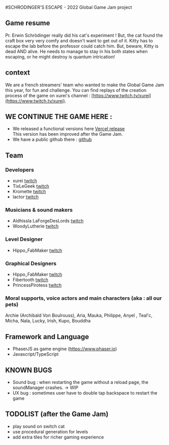#SCHRODINGER'S ESCAPE - 2022 Global Game Jam project

## Game resume
Pr. Erwin Schrödinger really did his cat's experiment ! But, the cat found the craft box very very comfy and doesn't want to get out of it. Kitty has to escape the lab before the professor could catch him. But, beware, Kitty is dead AND alive. He needs to manage to stay in his both states when escaping, or he might destroy is quantum intrication!

## context

We are a french streamers' team who wanted to make the Global Game Jam this year, for fun and challenge.
You can find replays of the creation process of the game on xurei's channel : [https://www.twitch.tv/xurei](https://www.twitch.tv/xurei).

## WE CONTINUE THE GAME HERE :
- We released a functional versions here [Vercel release](https://ggj2022.vercel.app)  
  This version has been improved after the Game Jam. 
- We have a public github there : [github](https://github.com/lactorr/gamejam)

## Team

### Developers
- xurei [twitch](https://www.twitch.tv/xurei)
- TixLeGeek [twitch](https://www.twitch.tv/tixlegeek)
- Kromette [twitch](https://www.twitch.tv/kromette)
- lactor [twitch](https://www.twitch.tv/lactorr)

### Musicians & sound makers
- Aldhissla LaForgeDesLords [twitch](https://www.twitch.tv/laforgedeslords)
- WoodyLutherie [twitch](https://www.twitch.tv/woodylutherie)

### Level Designer
- Hippo_FabMaker [twitch](https://www.twitch.tv/hippo_fabmaker)

### Graphical Designers
- Hippo_FabMaker [twitch](https://www.twitch.tv/hippo_fabmaker)
- Fibertooth [twitch](https://www.twitch.tv/fibertooth)
- PrincessPirotess [twitch](https://www.twitch.tv/princesspirotess)

### Moral supports, voice actors and main characters (aka : all our pets)
Archie (Archibald Von Boulrouss), Aria, Mauka, Philippe, Anyel , Teal'c,
Micha, Nala, Lucky, Irish, Kupo, Bouddha

## Framework and Language
- PhaserJS as game engine (https://www.phaser.io)
- Javascript/TypeScript

## KNOWN BUGS

- Sound bug : when restarting the game without a reload page, the soundManager crashes. -> WIP
- UX bug : sometimes user have to double tap backspace to restart the game

## TODOLIST (after the Game Jam)
- play sound on switch cat
- use procedural generation for levels
- add extra tiles for richer gaming experience
